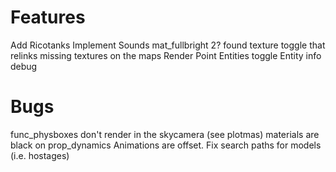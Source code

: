 # Features
Add Ricotanks
Implement Sounds
mat_fullbright 2?
found texture toggle that relinks missing textures on the maps
Render Point Entities toggle
Entity info debug

# Bugs
func_physboxes don't render in the skycamera (see plotmas)
materials are black on prop_dynamics
Animations are offset.
Fix search paths for models (i.e. hostages)